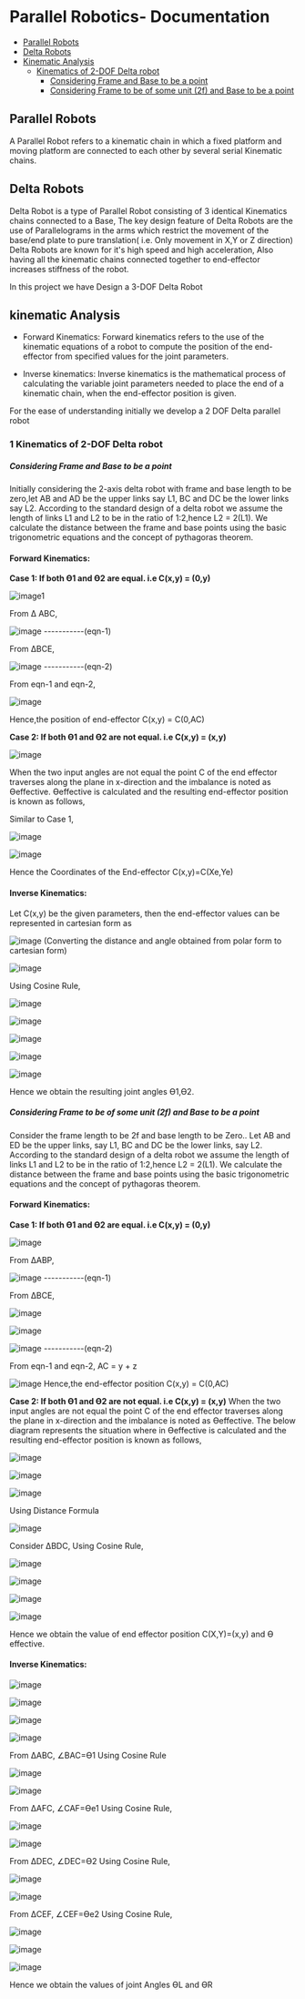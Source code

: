 Parallel Robotics- Documentation
=============================

- [Parallel Robots](#parallel-robots)
- [Delta Robots](#delta-robots)
- [Kinematic Analysis](#kinematic-analysis)
	 - [Kinematics of 2-DOF Delta robot](#1-kinematics-of-2-dof-delta-robot)
        - [Considering Frame and Base to be a point](#considering-frame-and-base-to-be-a-point)
       - [Considering Frame to be of some unit (2f) and Base to be a point](#considering-frame-to-be-of-some-unit-and-base-to-be-a-point)
      



## Parallel Robots
A Parallel Robot refers to a kinematic chain in which a fixed platform and moving platform are connected to each other by several serial Kinematic chains.

## Delta Robots
Delta Robot is a type of Parallel Robot consisting of 3 identical Kinematics chains connected to a Base, The key design feature of Delta Robots are the use of Parallelograms in the arms
which restrict the movement of the base/end plate to pure translation( i.e. Only movement in X,Y or Z direction) 
Delta Robots are known for it's high speed and high acceleration, Also having all the kinematic chains connected together to end-effector increases stiffness of the robot.

In this project we have Design a 3-DOF Delta Robot

## kinematic Analysis

+  Forward Kinematics: 
Forward kinematics refers to the use of the kinematic equations of a robot to compute the position of the end-effector from specified values for the joint parameters.

+  Inverse kinematics: 
Inverse kinematics is the mathematical process of calculating the variable joint parameters needed to place the end of a kinematic chain, when the end-effector position is given.

For the ease of understanding initially we develop a 2 DOF Delta parallel robot

### 1 Kinematics of 2-DOF Delta robot


##### Considering Frame and Base to be a point
Initially considering the 2-axis delta robot with frame and base length to be zero,let AB and AD be the upper links say L1, BC and DC 
be the lower links say L2. According to the standard design of a delta robot we assume the length of links L1 and L2 to be in the ratio 
of 1:2,hence L2 = 2(L1). We calculate the distance between the frame and base points using the basic trigonometric equations and 
the concept of pythagoras theorem.


#### Forward Kinematics:

****Case 1: If both ϴ1 and ϴ2 are equal. i.e C(x,y) = (0,y)****

![image1](https://user-images.githubusercontent.com/61882073/119257251-08d34a80-bbe2-11eb-862f-9eff98175196.png)

 From Δ ABC,

   ![image](https://user-images.githubusercontent.com/61882073/120584208-26f44280-c44d-11eb-800f-44d6819a4aac.png)                                         -----------(eqn-1)
   
   From ΔBCE,	 	 	 	
   
   ![image](https://user-images.githubusercontent.com/61882073/120584645-fbbe2300-c44d-11eb-8ea3-f0a52d7de9c3.png)					   -----------(eqn-2)


   From eqn-1 and eqn-2,
   
  ![image](https://user-images.githubusercontent.com/61882073/120585043-afbfae00-c44e-11eb-84e2-28a866ce7ebe.png)
   
   
   Hence,the position of end-effector C(x,y) = C(0,AC)
  
  
  
 
 
****Case 2: If both ϴ1 and ϴ2 are not equal. i.e C(x,y) = (x,y)****

![image](https://user-images.githubusercontent.com/61882073/120587592-41311f00-c453-11eb-9936-fe5ee75194eb.png)

When the two input angles are not equal the point C of the end effector traverses along the plane in x-direction and the imbalance is noted as ϴeffective. ϴeffective is calculated and the resulting end-effector position is known as follows,

Similar to Case 1,

![image](https://user-images.githubusercontent.com/61882073/120588499-ed273a00-c454-11eb-9c7a-cd2ed2f26c7d.png)

![image](https://user-images.githubusercontent.com/61882073/120588568-08924500-c455-11eb-9606-2c9d96f48837.png)

Hence the Coordinates of the End-effector C(x,y)=C(Xe,Ye)



#### Inverse Kinematics:

Let C(x,y) be the given parameters, then the end-effector values can be represented in cartesian form as

![image](https://user-images.githubusercontent.com/61882073/120752446-5c6d5e80-c527-11eb-9dc9-57f358618987.png)                 (Converting the distance and angle obtained from polar form to cartesian form)

![image](https://user-images.githubusercontent.com/61882073/120752687-ba01ab00-c527-11eb-89e3-a988a842084f.png)

Using Cosine Rule,

![image](https://user-images.githubusercontent.com/61882073/120752745-c8e85d80-c527-11eb-88eb-5eb4da4b8122.png)

![image](https://user-images.githubusercontent.com/61882073/120752786-da316a00-c527-11eb-882f-3a49d3351076.png)

![image](https://user-images.githubusercontent.com/61882073/120752818-e87f8600-c527-11eb-8884-ec06f391cfbd.png)

![image](https://user-images.githubusercontent.com/61882073/120752853-f33a1b00-c527-11eb-9695-28e9c643076a.png)

![image](https://user-images.githubusercontent.com/61882073/120755680-ea4b4880-c52b-11eb-817b-a663c9337fc2.png)

Hence we obtain the resulting joint angles ϴ1,ϴ2.



##### Considering Frame to be of some unit (2f) and Base to be a point
Consider the frame length to be 2f and base length to be Zero.. Let AB and ED be the upper links, say L1, BC and DC be the lower links, say L2. According to the standard design of a delta robot we assume the length of links L1 and L2 to be in the ratio of 1:2,hence L2 = 2(L1). We calculate the distance between the frame and base points using the basic trigonometric equations and the concept of pythagoras theorem.



#### Forward Kinematics:

****Case 1: If both ϴ1 and ϴ2 are equal. i.e C(x,y) = (0,y)****

![image](https://user-images.githubusercontent.com/61882073/120756723-3ba80780-c52d-11eb-83c0-06365ec4e8ac.png)

From ΔABP,

![image](https://user-images.githubusercontent.com/61882073/120756774-51b5c800-c52d-11eb-8598-c577e0a642f6.png)						 -----------(eqn-1)

From ΔBCE,	

![image](https://user-images.githubusercontent.com/61882073/120756912-7d38b280-c52d-11eb-8db2-3d51ec5001e4.png)

![image](https://user-images.githubusercontent.com/61882073/120756942-8aee3800-c52d-11eb-9166-e4b1e5b89131.png)

![image](https://user-images.githubusercontent.com/61882073/120757146-c983f280-c52d-11eb-9a21-0383f6f434aa.png)						-----------(eqn-2)


From eqn-1 and eqn-2,
AC = y + z

![image](https://user-images.githubusercontent.com/61882073/120757242-ea4c4800-c52d-11eb-97e4-844935446721.png)
Hence,the end-effector position C(x,y) = C(0,AC)



****Case 2: If both ϴ1 and ϴ2 are not equal. i.e C(x,y) = (x,y)****
When the two input angles are not equal the point C of the end effector traverses along the plane in x-direction and the imbalance is noted as ϴeffective. The below diagram represents the situation where in ϴeffective is calculated and the resulting end-effector position is known as follows,

![image](https://user-images.githubusercontent.com/61882073/120758794-e6b9c080-c52f-11eb-9fc3-364120f99135.png)

![image](https://user-images.githubusercontent.com/61882073/120758833-f33e1900-c52f-11eb-88b0-fb6026665bf8.png)

![image](https://user-images.githubusercontent.com/61882073/120758854-f9cc9080-c52f-11eb-87b0-d617dd96dc29.png)

Using Distance Formula

![image](https://user-images.githubusercontent.com/61882073/120758894-05b85280-c530-11eb-9cc9-70eb636d30ce.png)

Consider ΔBDC,
Using Cosine Rule,

![image](https://user-images.githubusercontent.com/61882073/120760188-790e9400-c531-11eb-96d3-b8ac1d1317c5.png)

![image](https://user-images.githubusercontent.com/61882073/120761250-9f80ff00-c532-11eb-8246-41c6f14c4026.png)

![image](https://user-images.githubusercontent.com/61882073/120761285-a740a380-c532-11eb-9004-0070104cca83.png)

![image](https://user-images.githubusercontent.com/61882073/120761336-b6275600-c532-11eb-995d-7bf08f827fca.png)

Hence we obtain the value of end effector position C(X,Y)=(x,y) and ϴ effective.



#### Inverse Kinematics:

![image](https://user-images.githubusercontent.com/61882073/120761427-cc351680-c532-11eb-8cc7-e8024d63c091.png)

![image](https://user-images.githubusercontent.com/61882073/120761512-e5d65e00-c532-11eb-8f60-ee988a321bcb.png)

![image](https://user-images.githubusercontent.com/61882073/120761553-f38be380-c532-11eb-835c-9ab0a35515fe.png)

![image](https://user-images.githubusercontent.com/61882073/120761590-fbe41e80-c532-11eb-8071-8968038819b5.png)

From ΔABC, ∠BAC=ϴ1
Using Cosine Rule

![image](https://user-images.githubusercontent.com/61882073/120761635-09010d80-c533-11eb-8a90-5f1080454a8f.png)

![image](https://user-images.githubusercontent.com/61882073/120761717-1d450a80-c533-11eb-9e8a-9129b15661f8.png)

From ΔAFC,  ∠CAF=ϴe1
Using Cosine Rule,

![image](https://user-images.githubusercontent.com/61882073/120762236-aa885f00-c533-11eb-96e2-57e20c6ce4a6.png)

![image](https://user-images.githubusercontent.com/61882073/120762270-b411c700-c533-11eb-80c9-d193e200d3ad.png)

From ΔDEC, ∠DEC=ϴ2
Using Cosine Rule,

![image](https://user-images.githubusercontent.com/61882073/120763037-77929b00-c534-11eb-8322-f9da3bd164a5.png)

![image](https://user-images.githubusercontent.com/61882073/120763070-7eb9a900-c534-11eb-8f7b-b4c45fb39c2d.png)

From ΔCEF, ∠CEF=ϴe2
Using Cosine Rule,

![image](https://user-images.githubusercontent.com/61882073/120763160-95600000-c534-11eb-8ef9-e5a2af2fa0d7.png)

![image](https://user-images.githubusercontent.com/61882073/120763190-9d1fa480-c534-11eb-8890-0cba28b78236.png)

![image](https://user-images.githubusercontent.com/61882073/120763226-a446b280-c534-11eb-8fa1-03769e8671fb.png)

Hence we obtain the values of joint Angles ϴL and ϴR





